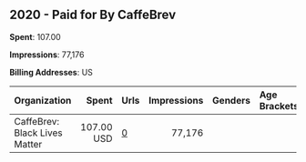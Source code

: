 ## 2020 - Paid for By CaffeBrev 
**Spent**: 107.00

**Impressions**: 77,176

**Billing Addresses**: US

|Organization|Spent|Urls|Impressions|Genders|Age Brackets|Country Codes|
|:---|---:|:---|---:|:---|:---|:---|
|CaffeBrev: Black Lives Matter|107.00 USD|[0](https://www.snap.com/political-ads/asset/a4f17f87a84496325b84c3e9e7eb5bc9ab93492d5d924e5e3b05319d0b9771e6?mediaType=jpeg)|77,176|||united states|
